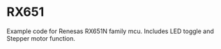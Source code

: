 # RX651
Example code for Renesas RX651N family mcu.
Includes LED toggle and Stepper motor function.

